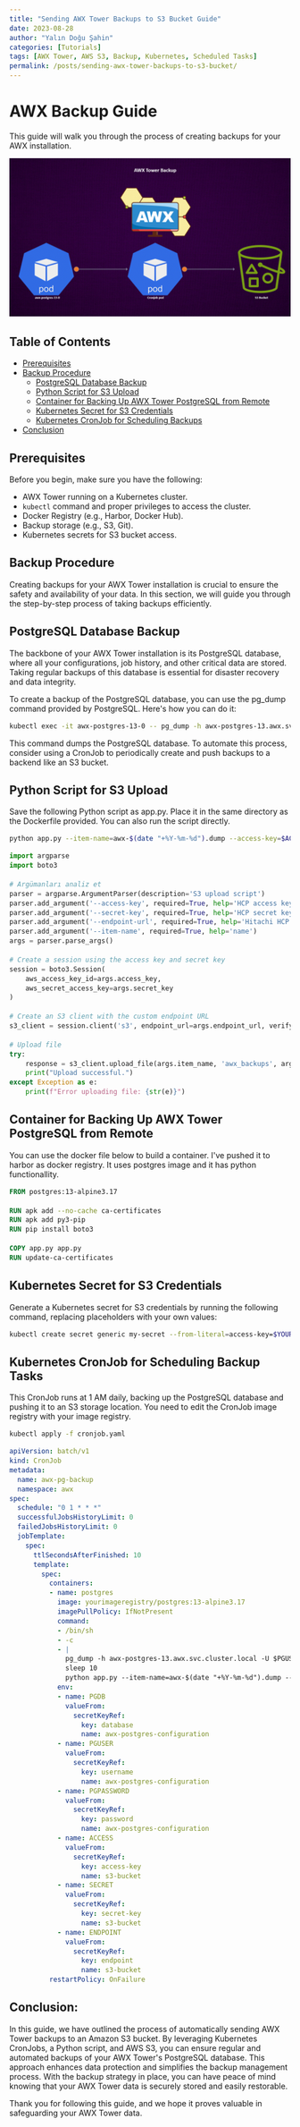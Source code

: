 ```yaml
---
title: "Sending AWX Tower Backups to S3 Bucket Guide"
date: 2023-08-28
author: "Yalın Doğu Şahin"
categories: [Tutorials]
tags: [AWX Tower, AWS S3, Backup, Kubernetes, Scheduled Tasks]
permalink: /posts/sending-awx-tower-backups-to-s3-bucket/
---
```


# AWX Backup Guide

This guide will walk you through the process of creating backups for your AWX installation.

![imageteam](/images/awxback.gif)


## Table of Contents

- [Prerequisites](#prerequisites)
- [Backup Procedure](#backup-procedure)
  - [PostgreSQL Database Backup](#postgresql-database-backup)
  - [Python Script for S3 Upload](#python-script-for-s3-upload)
  - [Container for Backing Up AWX Tower PostgreSQL from Remote](#container-for-backing-up-awx-tower-postgresql-from-remote)
  - [Kubernetes Secret for S3 Credentials](#kubernetes-secret-for-s3-credentials)
  - [Kubernetes CronJob for Scheduling Backups](#kubernetes-cronjob-for-scheduling-backups)
- [Conclusion](#conclusion)

## Prerequisites

Before you begin, make sure you have the following:

- AWX Tower running on a Kubernetes cluster.
- `kubectl` command and proper privileges to access the cluster.
- Docker Registry (e.g., Harbor, Docker Hub).
- Backup storage (e.g., S3, Git).
- Kubernetes secrets for S3 bucket access.

## Backup Procedure

Creating backups for your AWX Tower installation is crucial to ensure the safety and availability of your data. In this section, we will guide you through the step-by-step process of taking backups efficiently.

## PostgreSQL Database Backup

The backbone of your AWX Tower installation is its PostgreSQL database, where all your configurations, job history, and other critical data are stored. Taking regular backups of this database is essential for disaster recovery and data integrity.

To create a backup of the PostgreSQL database, you can use the pg_dump command provided by PostgreSQL. Here's how you can do it:

```bash
kubectl exec -it awx-postgres-13-0 -- pg_dump -h awx-postgres-13.awx.svc.cluster.local -U $PGUSER $PGDB > awx-$(date "+%Y-%m-%d").dump
```

This command dumps the PostgreSQL database. To automate this process, consider using a CronJob to periodically create and push backups to a backend like an S3 bucket.

## Python Script for S3 Upload

Save the following Python script as app.py. Place it in the same directory as the Dockerfile provided. You can also run the script directly.

```bash
python app.py --item-name=awx-$(date "+%Y-%m-%d").dump --access-key=$ACCESS --secret-key=$SECRET --endpoint-url=$ENDPOINT
```

```python
import argparse
import boto3

# Argümanları analiz et
parser = argparse.ArgumentParser(description='S3 upload script')
parser.add_argument('--access-key', required=True, help='HCP access key')
parser.add_argument('--secret-key', required=True, help='HCP secret key')
parser.add_argument('--endpoint-url', required=True, help='Hitachi HCP endpoint URL')
parser.add_argument('--item-name', required=True, help='name')
args = parser.parse_args()

# Create a session using the access key and secret key
session = boto3.Session(
    aws_access_key_id=args.access_key,
    aws_secret_access_key=args.secret_key
)

# Create an S3 client with the custom endpoint URL
s3_client = session.client('s3', endpoint_url=args.endpoint_url, verify=False)

# Upload file
try:
    response = s3_client.upload_file(args.item_name, 'awx_backups', args.item_name)
    print("Upload successful.")
except Exception as e:
    print(f"Error uploading file: {str(e)}")
```

## Container for Backing Up AWX Tower PostgreSQL from Remote

You can use the docker file below to build a container. I've pushed it to harbor as docker registry. It uses postgres image and it has python functionallity.

```Dockerfile
FROM postgres:13-alpine3.17

RUN apk add --no-cache ca-certificates
RUN apk add py3-pip
RUN pip install boto3

COPY app.py app.py
RUN update-ca-certificates

```

## Kubernetes Secret for S3 Credentials

Generate a Kubernetes secret for S3 credentials by running the following command, replacing placeholders with your own values:

```bash
kubectl create secret generic my-secret --from-literal=access-key=$YOURACCESSKEY --from-literal=secret-key=$YOURSECRETKEY --from-literal=endpoint=$YOURENDPOINTFORS3 -o yaml --dry-run=client > secret.yaml
```

## Kubernetes CronJob for Scheduling Backup Tasks

This CronJob runs at 1 AM daily, backing up the PostgreSQL database and pushing it to an S3 storage location. You need to edit the CronJob image registry with your image registry.

```bash
kubectl apply -f cronjob.yaml
```

```yaml
apiVersion: batch/v1
kind: CronJob
metadata:
  name: awx-pg-backup
  namespace: awx
spec:
  schedule: "0 1 * * *"
  successfulJobsHistoryLimit: 0
  failedJobsHistoryLimit: 0
  jobTemplate:
    spec:
      ttlSecondsAfterFinished: 10
      template:
        spec:      
          containers:
          - name: postgres
            image: yourimageregistry/postgres:13-alpine3.17
            imagePullPolicy: IfNotPresent
            command: 
            - /bin/sh
            - -c
            - |
              pg_dump -h awx-postgres-13.awx.svc.cluster.local -U $PGUSER $PGDB > awx-$(date "+%Y-%m-%d").dump
              sleep 10
              python app.py --item-name=awx-$(date "+%Y-%m-%d").dump --access-key=$ACCESS --secret-key=$SECRET --endpoint-url=$ENDPOINT
            env:
            - name: PGDB
              valueFrom:
                secretKeyRef:
                  key: database
                  name: awx-postgres-configuration
            - name: PGUSER
              valueFrom:
                secretKeyRef:
                  key: username
                  name: awx-postgres-configuration
            - name: PGPASSWORD
              valueFrom:
                secretKeyRef:
                  key: password
                  name: awx-postgres-configuration
            - name: ACCESS
              valueFrom:
                secretKeyRef:
                  key: access-key
                  name: s3-bucket
            - name: SECRET
              valueFrom:
                secretKeyRef:
                  key: secret-key
                  name: s3-bucket
            - name: ENDPOINT
              valueFrom:
                secretKeyRef:
                  key: endpoint
                  name: s3-bucket
          restartPolicy: OnFailure
```

## Conclusion:

In this guide, we have outlined the process of automatically sending AWX Tower backups to an Amazon S3 bucket. By leveraging Kubernetes CronJobs, a Python script, and AWS S3, you can ensure regular and automated backups of your AWX Tower's PostgreSQL database. This approach enhances data protection and simplifies the backup management process. With the backup strategy in place, you can have peace of mind knowing that your AWX Tower data is securely stored and easily restorable.

Thank you for following this guide, and we hope it proves valuable in safeguarding your AWX Tower data.
